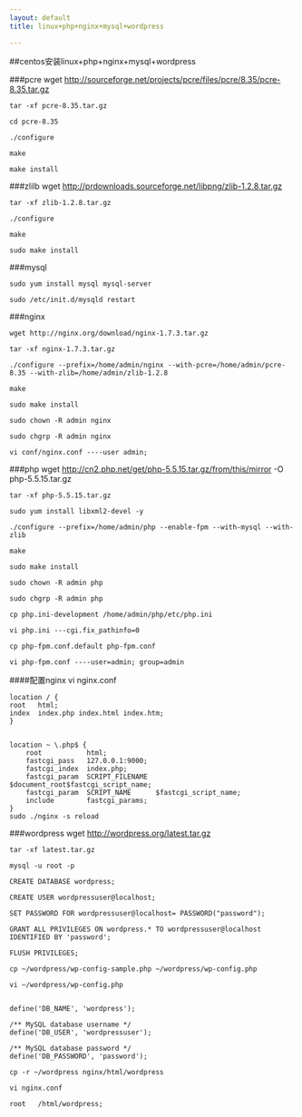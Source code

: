 ```yaml
---
layout: default
title: linux+php+nginx+mysql+wordpress

---
```


##centos安装linux+php+nginx+mysql+wordpress



###pcre
	wget http://sourceforge.net/projects/pcre/files/pcre/8.35/pcre-8.35.tar.gz

	tar -xf pcre-8.35.tar.gz

	cd pcre-8.35

	./configure

	make

	make install
###zlilb
	wget http://prdownloads.sourceforge.net/libpng/zlib-1.2.8.tar.gz

	tar -xf zlib-1.2.8.tar.gz

	./configure

	make
	
	sudo make install

###mysql

	sudo yum install mysql mysql-server
	
	sudo /etc/init.d/mysqld restart



###nginx

	wget http://nginx.org/download/nginx-1.7.3.tar.gz
	
	tar -xf nginx-1.7.3.tar.gz
	
	./configure --prefix=/home/admin/nginx --with-pcre=/home/admin/pcre-8.35 --with-zlib=/home/admin/zlib-1.2.8
	
	make
	
	sudo make install
	
	sudo chown -R admin nginx

	sudo chgrp -R admin nginx

	vi conf/nginx.conf ----user admin;

###php
	wget http://cn2.php.net/get/php-5.5.15.tar.gz/from/this/mirror -O php-5.5.15.tar.gz
	
	tar -xf php-5.5.15.tar.gz
	
	sudo yum install libxml2-devel -y
	
	./configure --prefix=/home/admin/php --enable-fpm --with-mysql --with-zlib
	
	make
	
	sudo make install
	
	sudo chown -R admin php

	sudo chgrp -R admin php

	cp php.ini-development /home/admin/php/etc/php.ini
	
	vi php.ini ---cgi.fix_pathinfo=0
	
	cp php-fpm.conf.default php-fpm.conf
	
	vi php-fpm.conf ----user=admin; group=admin

####配置nginx
	vi nginx.conf

	location / {
    root   html;
    index  index.php index.html index.htm;
	}


    location ~ \.php$ {
        root           html;
        fastcgi_pass   127.0.0.1:9000;
        fastcgi_index  index.php;
        fastcgi_param  SCRIPT_FILENAME  $document_root$fastcgi_script_name;
        fastcgi_param  SCRIPT_NAME      $fastcgi_script_name;
        include        fastcgi_params;
    }
	sudo ./nginx -s reload

###wordpress
	wget http://wordpress.org/latest.tar.gz
	
	tar -xf latest.tar.gz
	
	mysql -u root -p

	CREATE DATABASE wordpress;
	
	CREATE USER wordpressuser@localhost;

	SET PASSWORD FOR wordpressuser@localhost= PASSWORD("password");

	GRANT ALL PRIVILEGES ON wordpress.* TO wordpressuser@localhost IDENTIFIED BY 'password';

	FLUSH PRIVILEGES;

	cp ~/wordpress/wp-config-sample.php ~/wordpress/wp-config.php
	
	vi ~/wordpress/wp-config.php
	

	define('DB_NAME', 'wordpress');
	
	/** MySQL database username */
	define('DB_USER', 'wordpressuser');
	
	/** MySQL database password */
	define('DB_PASSWORD', 'password');

	cp -r ~/wordpress nginx/html/wordpress

	vi nginx.conf

	root   /html/wordpress;
	




